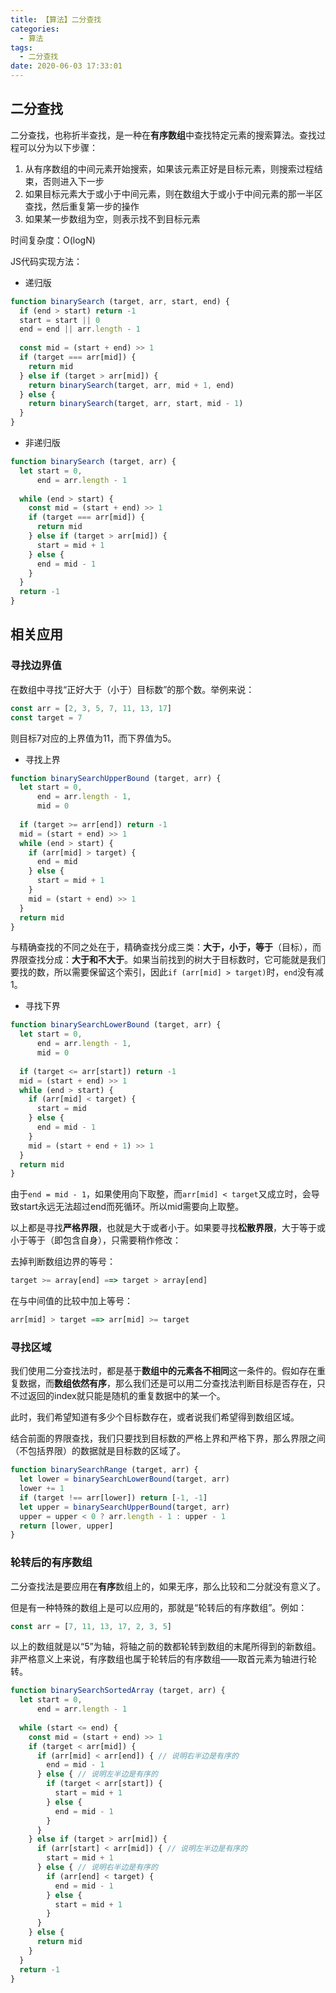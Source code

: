 ```yaml
---
title: 【算法】二分查找
categories:
  - 算法
tags:
  - 二分查找
date: 2020-06-03 17:33:01
---
```

## 二分查找

二分查找，也称折半查找，是一种在**有序数组**中查找特定元素的搜索算法。查找过程可以分为以下步骤：

1. 从有序数组的中间元素开始搜索，如果该元素正好是目标元素，则搜索过程结束，否则进入下一步
2. 如果目标元素大于或小于中间元素，则在数组大于或小于中间元素的那一半区查找，然后重复第一步的操作
3. 如果某一步数组为空，则表示找不到目标元素

时间复杂度：O(logN)

JS代码实现方法：

* 递归版

```js
function binarySearch (target, arr, start, end) {
  if (end > start) return -1
  start = start || 0
  end = end || arr.length - 1
  
  const mid = (start + end) >> 1
  if (target === arr[mid]) {
    return mid
  } else if (target > arr[mid]) {
    return binarySearch(target, arr, mid + 1, end)
  } else {
    return binarySearch(target, arr, start, mid - 1)
  }
}
```

* 非递归版

```js
function binarySearch (target, arr) {
  let start = 0,
      end = arr.length - 1
  
  while (end > start) {
    const mid = (start + end) >> 1
    if (target === arr[mid]) {
      return mid
    } else if (target > arr[mid]) {
      start = mid + 1
    } else {
      end = mid - 1
    }
  }
  return -1
}
```

## 相关应用

### 寻找边界值

在数组中寻找“正好大于（小于）目标数”的那个数。举例来说：

```js
const arr = [2, 3, 5, 7, 11, 13, 17]
const target = 7
```

则目标7对应的上界值为11，而下界值为5。

* 寻找上界

```js
function binarySearchUpperBound (target, arr) {
  let start = 0,
      end = arr.length - 1,
      mid = 0
  
  if (target >= arr[end]) return -1
  mid = (start + end) >> 1
  while (end > start) {
    if (arr[mid] > target) {
      end = mid
    } else {
      start = mid + 1
    }
    mid = (start + end) >> 1
  }
  return mid
}
```

与精确查找的不同之处在于，精确查找分成三类：**大于，小于，等于**（目标），而界限查找分成：**大于和不大于**。如果当前找到的树大于目标数时，它可能就是我们要找的数，所以需要保留这个索引，因此`if (arr[mid] > target)`时，`end`没有减1。

* 寻找下界

```js
function binarySearchLowerBound (target, arr) {
  let start = 0,
      end = arr.length - 1,
      mid = 0
  
  if (target <= arr[start]) return -1
  mid = (start + end) >> 1
  while (end > start) {
    if (arr[mid] < target) {
      start = mid
    } else {
      end = mid - 1
    }
    mid = (start + end + 1) >> 1
  }
  return mid
}
```

由于`end = mid - 1`，如果使用向下取整，而`arr[mid] < target`又成立时，会导致start永远无法超过end而死循环。所以mid需要向上取整。

以上都是寻找**严格界限**，也就是大于或者小于。如果要寻找**松散界限**，大于等于或小于等于（即包含自身），只需要稍作修改：

去掉判断数组边界的等号：

```js
target >= array[end] ==> target > array[end]
```

在与中间值的比较中加上等号：

```js
arr[mid] > target ==> arr[mid] >= target
```

### 寻找区域

我们使用二分查找法时，都是基于**数组中的元素各不相同**这一条件的。假如存在重复数据，而**数组依然有序**，那么我们还是可以用二分查找法判断目标是否存在，只不过返回的index就只能是随机的重复数据中的某一个。

此时，我们希望知道有多少个目标数存在，或者说我们希望得到数组区域。

结合前面的界限查找，我们只要找到目标数的严格上界和严格下界，那么界限之间（不包括界限）的数据就是目标数的区域了。

```js
function binarySearchRange (target, arr) {
  let lower = binarySearchLowerBound(target, arr)
  lower += 1
  if (target !== arr[lower]) return [-1, -1]
  let upper = binarySearchUpperBound(target, arr)
  upper = upper < 0 ? arr.length - 1 : upper - 1
  return [lower, upper]
}
```

### 轮转后的有序数组

二分查找法是要应用在**有序**数组上的，如果无序，那么比较和二分就没有意义了。

但是有一种特殊的数组上是可以应用的，那就是“轮转后的有序数组”。例如：

```js
const arr = [7, 11, 13, 17, 2, 3, 5]
```

以上的数组就是以“5”为轴，将轴之前的数都轮转到数组的末尾所得到的新数组。非严格意义上来说，有序数组也属于轮转后的有序数组——取首元素为轴进行轮转。

```js
function binarySearchSortedArray (target, arr) {
  let start = 0,
      end = arr.length - 1
  
  while (start <= end) {
    const mid = (start + end) >> 1
    if (target < arr[mid]) {
      if (arr[mid] < arr[end]) { // 说明右半边是有序的
        end = mid - 1
      } else { // 说明左半边是有序的
        if (target < arr[start]) {
          start = mid + 1
        } else {
          end = mid - 1
        }
      }
    } else if (target > arr[mid]) {
      if (arr[start] < arr[mid]) { // 说明左半边是有序的
        start = mid + 1
      } else { // 说明右半边是有序的
        if (arr[end] < target) {
          end = mid - 1
        } else {
          start = mid + 1
        }
      }
    } else {
      return mid
    }
  }
  return -1
}
```


